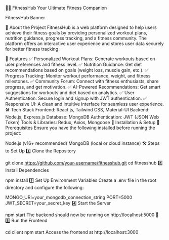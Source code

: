 🏋️‍♂️ FitnessHub
Your Ultimate Fitness Companion

FitnessHub Banner

📖 About the Project
FitnessHub is a web platform designed to help users achieve their fitness goals by providing personalized workout plans, nutrition guidance, progress tracking, and a fitness community. The platform offers an interactive user experience and stores user data securely for better fitness tracking.

🌟 Features
✅ Personalized Workout Plans: Generate workouts based on user preferences and fitness level.
✅ Nutrition Guidance: Get diet recommendations based on goals (weight loss, muscle gain, etc.).
✅ Progress Tracking: Monitor workout performance, weight, and fitness milestones.
✅ Community Forum: Connect with fitness enthusiasts, share progress, and get motivation.
✅ AI-Powered Recommendations: Get smart suggestions for workouts and diet based on analytics.
✅ User Authentication: Secure login and signup with JWT authentication.
✅ Responsive UI: A clean and intuitive interface for seamless user experience.
🛠️ Tech Stack
Frontend: React.js, Tailwind CSS, Material-UI
Backend: Node.js, Express.js
Database: MongoDB
Authentication: JWT (JSON Web Token)
Tools & Libraries: Redux, Axios, Mongoose
🚀 Installation & Setup
📌 Prerequisites
Ensure you have the following installed before running the project:

Node.js (v16+ recommended)
MongoDB (local or cloud instance)
🛠️ Steps to Set Up
1️⃣ Clone the Repository

git clone https://github.com/your-username/fitnesshub.git
cd fitnesshub
2️⃣ Install Dependencies

npm install
3️⃣ Set Up Environment Variables
Create a .env file in the root directory and configure the following:

MONGO_URI=your_mongodb_connection_string
PORT=5000
JWT_SECRET=your_secret_key
4️⃣ Start the Server

npm start
The backend should now be running on http://localhost:5000 🚀
5️⃣ Run the Frontend

cd client
npm start
Access the frontend at http://localhost:3000
